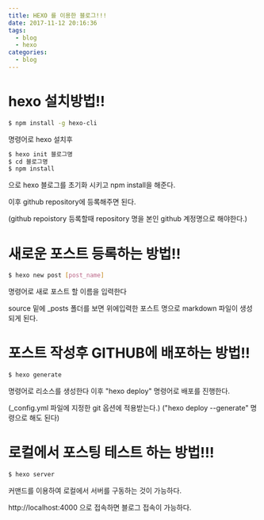 ```yaml
---
title: HEXO 를 이용한 블로그!!!
date: 2017-11-12 20:16:36
tags:
  - blog
  - hexo
categories:
  - blog
---
```


# hexo 설치방법!!

``` bash
$ npm install -g hexo-cli
```
명령어로 hexo 설치후


``` bash
$ hexo init 블로그명
$ cd 블로그명
$ npm install
```
으로 hexo 블로그를 초기화 시키고 npm install을 해준다.

이후 github repository에 등록해주면 된다.

(github repoistory 등록할때 repository 명을 본인 github 계정명으로 해야한다.)

# 새로운 포스트 등록하는 방법!!

``` bash
$ hexo new post [post_name]
```

명령어로 새로 포스트 할 이름을 입력한다

source 밑에  _posts  폴더를 보면
위에입력한 포스트 명으로 markdown 파일이 생성되게 된다.



# 포스트 작성후 GITHUB에 배포하는 방법!!

``` bash
$ hexo generate
```
명령어로 리소스를 생성한다
이후 "hexo deploy" 명령어로 배포를 진행한다.

(_config.yml 파일에 지정한 git 옵션에 적용받는다.)
("hexo deploy --generate" 명령으로 해도 된다)


# 로컬에서 포스팅 테스트 하는 방법!!!

``` bash
$ hexo server
```
커맨드를 이용하여 로컬에서 서버를 구동하는 것이 가능하다.

http://localhost:4000 으로 접속하면 블로그 접속이 가능하다.
